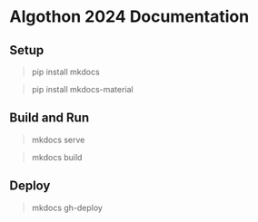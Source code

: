 # Algothon 2024 Documentation

## Setup

> pip install mkdocs

> pip install mkdocs-material

## Build and Run

> mkdocs serve

> mkdocs build

## Deploy

> mkdocs gh-deploy
